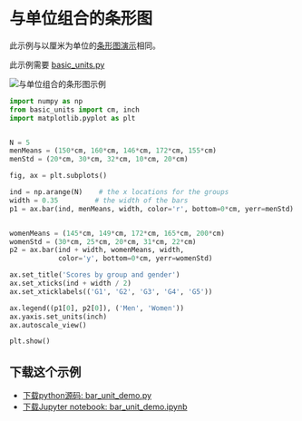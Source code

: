 # 与单位组合的条形图

此示例与以厘米为单位的[条形图演示](https://matplotlib.org/gallery/lines_bars_and_markers/barchart.html)相同。

此示例需要 [basic_units.py](https://matplotlib.org/_downloads/3a73b4cd6e12aa53ff277b1b80d631c1/basic_units.py)

![与单位组合的条形图示例](https://matplotlib.org/_images/sphx_glr_bar_unit_demo_001.png)

```python
import numpy as np
from basic_units import cm, inch
import matplotlib.pyplot as plt


N = 5
menMeans = (150*cm, 160*cm, 146*cm, 172*cm, 155*cm)
menStd = (20*cm, 30*cm, 32*cm, 10*cm, 20*cm)

fig, ax = plt.subplots()

ind = np.arange(N)    # the x locations for the groups
width = 0.35         # the width of the bars
p1 = ax.bar(ind, menMeans, width, color='r', bottom=0*cm, yerr=menStd)


womenMeans = (145*cm, 149*cm, 172*cm, 165*cm, 200*cm)
womenStd = (30*cm, 25*cm, 20*cm, 31*cm, 22*cm)
p2 = ax.bar(ind + width, womenMeans, width,
            color='y', bottom=0*cm, yerr=womenStd)

ax.set_title('Scores by group and gender')
ax.set_xticks(ind + width / 2)
ax.set_xticklabels(('G1', 'G2', 'G3', 'G4', 'G5'))

ax.legend((p1[0], p2[0]), ('Men', 'Women'))
ax.yaxis.set_units(inch)
ax.autoscale_view()

plt.show()
```

## 下载这个示例
            
- [下载python源码: bar_unit_demo.py](https://matplotlib.org/_downloads/bar_unit_demo.py)
- [下载Jupyter notebook: bar_unit_demo.ipynb](https://matplotlib.org/_downloads/bar_unit_demo.ipynb)